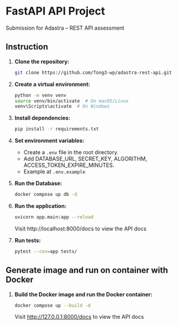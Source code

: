 # FastAPI API Project

Submission for Adastra – REST API assessment

## Instruction

1.  **Clone the repository:**

    ```bash
    git clone https://github.com/Tong3-wp/adastra-rest-api.git
    ```

2.  **Create a virtual environment:**

    ```bash
    python -m venv venv
    source venv/bin/activate  # On macOS/Linux
    venv\Scripts\activate  # On Windows
    ```

3.  **Install dependencies:**

    ```bash
    pip install -r requirements.txt
    ```

4.  **Set environment variables:**

    * Create a `.env` file in the root directory.
    * Add DATABASE_URL, SECRET_KEY, ALGORITHM, ACCESS_TOKEN_EXPIRE_MINUTES.
    * Example at `.env.example`

5.  **Run the Database:**

    ```bash
    docker compose up db -d
    ```

6.  **Run the application:**

    ```bash
    uvicorn app.main:app --reload
    ```

    Visit http://localhost:8000/docs to view the API docs

7.  **Run tests:**

    ```bash
    pytest --cov=app tests/
    ```

## Generate image and run on container with Docker

1.  **Build the Docker image and run the Docker container:**

    ```bash
    docker compose up --build -d 
    ```

    Visit http://127.0.0.1:8000/docs to view the API docs
